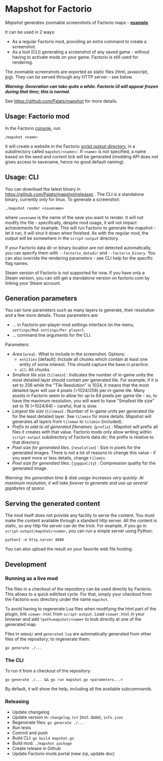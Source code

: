 # Mapshot for Factorio

*Mapshot* generates zoomable screenshots of Factorio maps - **[example](https://palats.github.io/mapshot-example/)**.

It can be used in 2 ways:

* As a regular Factorio mod, providing an extra command to create a screenshot.
* As a tool (CLI) generating a screenshot of any saved game - without having to activate mods on your game. Factorio is still used for rendering.

The zoomable screenshots are exported as static files (html, javascript, jpg). They can be served through any HTTP server - see below.

***Warning: Generation can take quite a while. Factorio UI will appear frozen during that time; this is normal.***

See https://github.com/Palats/mapshot for more details.

## Usage: Factorio mod

In the Factorio [console](https://wiki.factorio.com/Console), run:
```
/mapshot <name>
```

It will create a website in the Factorio [script output directory](https://wiki.factorio.com/Application_directory#User_data_directory), in a subdirectory called `mapshot/<name>/`. If `<name>` is not specified, a name based on the seed and current tick will be generated (modding API does not gives access to savename, hence no good default naming).

## Usage: CLI

You can download the latest binary in https://github.com/Palats/mapshot/releases . The CLI is a standalone binary, currently only for linux. To generate a screenshot:

```
./mapshot render <savename>
```
where `savename` is the name of the save you want to render. It will not modify the file - specifically, despite mod usage, it will not impact achievements for example. This will run Factorio to generate the mapshot - let it run, it will shut it down when finished. As with the regular mod, the output will be somewhere in the `script-output` directory.

If your Factorio data dir or binary location are not detected automatically, you can specify them with `--factorio_datadir` and `--factorio_binary`. You can also override the rendering parameters - see CLI help for the specific flag names.

Steam version of Factorio is not supported for now. If you have only a Steam version, you can still get a standalone version on factorio.com by linking your Steam account.

## Generation parameters

You can tune parameters such as many layers to generate, their resolution and a few more details. Those parameters are:

* ... in Factorio per-player mod settings interface (in the menu, `settings/Mod settings/Per player`).
* ... command line arguments for the CLI.

Parameters:

* _Area_ (`area`) : What to include in the screenshot. Options:
  * `entities` [default]: Include all chunks which contain at least one entity of some interest. This should capture the base in practice.
  * `all`: All chunks.
* _Smallest tile size_ (`tilemin`) : Indicates the number of in-game units the most detailed layer should contain per generated tile. For example, if it is set to 256 while the "Tile Resolution" is 1024, it means that the most detailed layer will use 4 pixels (=1024/256) per in-game tile. Many assets in Factorio seem to allow for up to 64 pixels per game tile - so, to have the maximum resolution, you will want to have "Smallest tile size" set to 16 (=1024/64) - careful, that is slow.
* _Largest tile size_ (`tilemax`) : Number of in-game units per generated tile for the least detailed layer. See `tilemin` for more details. Mapshot will generates all layers from `tilemax` to `tilemin` (included).
* _Prefix to add to all generated filenames._ (`prefix`) : Mapshot will prefix all files it creates with that value. Factorio mods only allow writing within `script-output` subdirectory of Factorio data dir; the prefix is relative to that directory.
* _Pixel size for generated tiles._ (`resolution`) : Size in pixels for the generated images. There is not a lot of reasons to change this value - if you want more or less details, change `tilemin`.
* _Pixel size for generated tiles._ (`jpgquality`) : Compression quality for the generated image.

*Warning: the generation time & disk usage increases very quickly. At maximum resolution, it will take forever to generate and use up several gigabytes of space.*


## Serving the generated content
The mod itself does not provide any facility to serve the content. You must make the content available through a standard http server. All the content is static, so any http file server can do the trick. For example, if you go in `script-output/mapshot/<name>`, you can run a simple server using Python:
```
python3 -m http.server 8080
```

You can also upload the result on your favorite web file hosting.

## Development

### Running as a live mod

The files in a checkout of the repository can be used directly by Factorio. This allows to a quick edit/test cycle. For that, simply your checkout from the Factorio `mods` directory under the name `mapshot`.

To avoid having to regenerate Lua files when modifying the html part of the plugin, link `viewer.html` from `script-output`. Load `viewer.html` in your browser and add `?path=mapshot/<name>` to look directly at one of the generated map.

Files in `embed/` and `generated.lua` are automatically generated from other files of the repository; to regenerate them:
```
go generate ./...
```

### The CLI

To run it from a checkout of the repository:
```
go generate ./... && go run mapshot.go <parameters...>
```

By default, it will show the help, including all the available subcommands.

### Releasing

* Update changelog
* Update version in: `changelog.txt` (incl. date), `info.json`
* Regenerate files: `go generate ./...`
* Run tests
* Commit and push
* Build CLI: `go build mapshot.go`
* Build mod: `./mapshot package`
* Create release in Github
* Update Factorio mods portal (new zip, update doc)